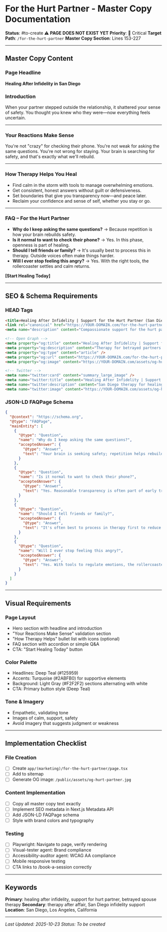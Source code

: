 # For the Hurt Partner - Master Copy Documentation

**Status**: #to-create ⚠️ **PAGE DOES NOT EXIST YET**
**Priority**: 🔴 Critical
**Target Path**: `/for-the-hurt-partner`
**Master Copy Section**: Lines 153-227

---

## Master Copy Content

### Page Headline

**Healing After Infidelity in San Diego**

### Introduction

When your partner stepped outside the relationship, it shattered your sense of safety. You thought you knew who they were—now everything feels uncertain.

---

### Your Reactions Make Sense

You're not "crazy" for checking their phone. You're not weak for asking the same questions. You're not wrong for staying. Your brain is searching for safety, and that's exactly what we'll rebuild.

---

### How Therapy Helps You Heal

* Find calm in the storm with tools to manage overwhelming emotions.
* Get consistent, honest answers without guilt or defensiveness.
* Set boundaries that give you transparency now—and peace later.
* Reclaim your confidence and sense of self, whether you stay or go.

---

### FAQ – For the Hurt Partner

* **Why do I keep asking the same questions?** → Because repetition is how your brain rebuilds safety.
* **Is it normal to want to check their phone?** → Yes. In this phase, openness is part of healing.
* **Should I tell friends or family?** → It's usually best to process this in therapy. Outside voices often make things harder.
* **Will I ever stop feeling this angry?** → Yes. With the right tools, the rollercoaster settles and calm returns.

**[Start Healing Today]**

---

## SEO & Schema Requirements

### HEAD Tags

```html
<title>Healing After Infidelity | Support for the Hurt Partner (San Diego)</title>
<link rel="canonical" href="https://YOUR-DOMAIN.com/for-the-hurt-partner" />
<meta name="description" content="Compassionate support for the hurt partner after an affair. Calm emotions, get consistent answers, and rebuild safety. San Diego therapy; virtual across CA." />

<!-- Open Graph -->
<meta property="og:title" content="Healing After Infidelity | Support for the Hurt Partner" />
<meta property="og:description" content="Therapy for betrayed partners in San Diego. Calm the chaos and rebuild safety." />
<meta property="og:type" content="article" />
<meta property="og:url" content="https://YOUR-DOMAIN.com/for-the-hurt-partner" />
<meta property="og:image" content="https://YOUR-DOMAIN.com/assets/og-hurt-partner.jpg" />

<!-- Twitter -->
<meta name="twitter:card" content="summary_large_image" />
<meta name="twitter:title" content="Healing After Infidelity | Support for the Hurt Partner" />
<meta name="twitter:description" content="San Diego therapy for healing after infidelity. Virtual sessions available statewide." />
<meta name="twitter:image" content="https://YOUR-DOMAIN.com/assets/og-hurt-partner.jpg" />
```

### JSON-LD FAQPage Schema

```json
{
  "@context": "https://schema.org",
  "@type": "FAQPage",
  "mainEntity": [
    {
      "@type": "Question",
      "name": "Why do I keep asking the same questions?",
      "acceptedAnswer": {
        "@type": "Answer",
        "text": "Your brain is seeking safety; repetition helps rebuild it."
      }
    },
    {
      "@type": "Question",
      "name": "Is it normal to want to check their phone?",
      "acceptedAnswer": {
        "@type": "Answer",
        "text": "Yes. Reasonable transparency is often part of early trust rebuilding."
      }
    },
    {
      "@type": "Question",
      "name": "Should I tell friends or family?",
      "acceptedAnswer": {
        "@type": "Answer",
        "text": "It's often best to process in therapy first to reduce external pressure."
      }
    },
    {
      "@type": "Question",
      "name": "Will I ever stop feeling this angry?",
      "acceptedAnswer": {
        "@type": "Answer",
        "text": "Yes. With tools to regulate emotions, the rollercoaster settles over time."
      }
    }
  ]
}
```

---

## Visual Requirements

### Page Layout
- Hero section with headline and introduction
- "Your Reactions Make Sense" validation section
- "How Therapy Helps" bullet list with icons (optional)
- FAQ section with accordion or simple Q&A
- CTA: "Start Healing Today" button

### Color Palette
- Headlines: Deep Teal (#125959)
- Accents: Turquoise (#2ABFB0) for supportive elements
- Background: Light Gray (#F2F2F2) sections alternating with white
- CTA: Primary button style (Deep Teal)

### Tone & Imagery
- Empathetic, validating tone
- Images of calm, support, safety
- Avoid imagery that suggests judgment or weakness

---

## Implementation Checklist

### File Creation
- [ ] Create `app/(marketing)/for-the-hurt-partner/page.tsx`
- [ ] Add to sitemap
- [ ] Generate OG image: `/public/assets/og-hurt-partner.jpg`

### Content Implementation
- [ ] Copy all master copy text exactly
- [ ] Implement SEO metadata in Next.js Metadata API
- [ ] Add JSON-LD FAQPage schema
- [ ] Style with brand colors and typography

### Testing
- [ ] Playwright: Navigate to page, verify rendering
- [ ] Visual-tester agent: Brand compliance
- [ ] Accessibility-auditor agent: WCAG AA compliance
- [ ] Mobile responsive testing
- [ ] CTA links to /book-a-session correctly

---

## Keywords

**Primary**: healing after infidelity, support for hurt partner, betrayed spouse therapy
**Secondary**: therapy after affair, San Diego infidelity support
**Location**: San Diego, Los Angeles, California

---

*Last Updated: 2025-10-23*
*Status: To be created*
